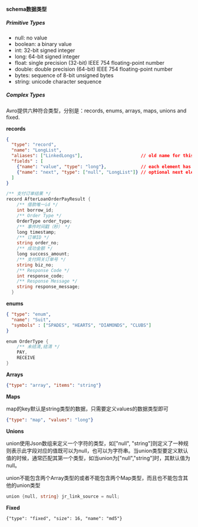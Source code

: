 #### schema数据类型

##### Primitive Types

- null: no value
- boolean: a binary value
- int: 32-bit signed integer
- long: 64-bit signed integer
- float: single precision (32-bit) IEEE 754 floating-point number
- double: double precision (64-bit) IEEE 754 floating-point number
- bytes: sequence of 8-bit unsigned bytes
- string: unicode character sequence

##### Complex Types

Avro提供六种符合类型，分别是：records, enums, arrays, maps, unions and fixed.

**records**

```json
{
  "type": "record",
  "name": "LongList",
  "aliases": ["LinkedLongs"],                      // old name for this
  "fields" : [
    {"name": "value", "type": "long"},             // each element has a long
    {"name": "next", "type": ["null", "LongList"]} // optional next element
  ]
}
```

```go
/** 支付订单结果 */
record AfterLoanOrderPayResult {
    /** 借款唯一id */
    int borrow_id;
    /** Order Type */
    OrderType order_type;
    /** 事件时间戳（秒） */
    long timestamp;
    /** 订单ID */
    string order_no;
    /** 成功金额 */
    long success_amount;
    /** 支付网关订单号 */
    string biz_no;
    /** Response Code */
    int response_code;
    /** Response Message */
    string response_message;
  }
```

**enums**

```json
{ "type": "enum",
  "name": "Suit",
  "symbols" : ["SPADES", "HEARTS", "DIAMONDS", "CLUBS"]
}
```

```go
enum OrderType {
    /** 未结清,结清 */
    PAY,
    RECEIVE
}
```

**Arrays**

```json
{"type": "array", "items": "string"}
```

**Maps**

map的key默认是string类型的数据，只需要定义values的数据类型即可

```json
{"type": "map", "values": "long"}
```

**Unions**

union使用Json数组来定义一个字符的类型，如["null", "string"]则定义了一种规则表示此字段对应的值既可以为null，也可以为字符串。当union类型要定义默认值的时候，通常匹配其第一个类型，如当union为["null","string"]时，其默认值为null。

union不能包含两个Array类型的或者不能包含两个Map类型，而且也不能包含其他的union类型

```go
union {null, string} jr_link_source = null;
```

**Fixed**

```josn
{"type": "fixed", "size": 16, "name": "md5"}
```